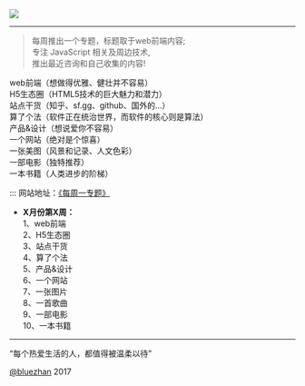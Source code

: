 

![](https://github.com/bluezhan/weeky/raw/master/images/logo.png)

----------------

> 每周推出一个专题，标题取于web前端内容;     
> 专注 JavaScript 相关及周边技术,       
> 推出最近咨询和自己收集的内容!  

web前端（想做得优雅、健壮并不容易）     
H5生态圈（HTML5技术的巨大魅力和潜力）   
站点干货（知乎、sf.gg、github、国外的...）   
算了个法（软件正在统治世界，而软件的核心则是算法）     
产品&设计（想说爱你不容易）    
一个网站（绝对是个惊喜）  
一张美图（风景和记录、人文色彩）   
一部电影（独特推荐）   
一本书籍（人类进步的阶梯）  

::: 网站地址：[《每周一专题》](http://bluezhan.me/weeky/#/)    

* __X月份第X周：__    
  1、web前端    
  2、H5生态圈    
  3、站点干货   
  4、算了个法  
  5、产品&设计  
  6、一个网站       
  7、一张图片   
  8、一首歌曲   
  9、一部电影  
  10、一本书籍    

----------------

“每个热爱生活的人，都值得被温柔以待”    

[@bluezhan](http://bluezhan.me)  2017  

